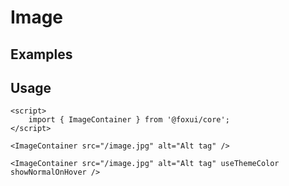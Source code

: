 <script>
	import Example from './Example.svelte';
</script>

# Image

## Examples

<Example />

## Usage

```svelte
<script>
	import { ImageContainer } from '@foxui/core';
</script>

<ImageContainer src="/image.jpg" alt="Alt tag" />

<ImageContainer src="/image.jpg" alt="Alt tag" useThemeColor showNormalOnHover />
```
